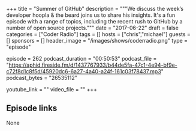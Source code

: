 +++
title = "Summer of GitHub"
description = """We discuss the week’s developer hoopla & the beard joins us to share his insights. It's a fun episode with a range of topics, including the recent rush to GitHub by a number of open source projects."""
date = "2017-06-22"
draft = false
categories = ["Coder Radio"]
tags = []
hosts = ["chris","michael"]
guests = []
sponsors = []
header_image = "/images/shows/coderradio.png"
type = "episode"

episode = 262
podcast_duration = "00:50:53"
podcast_file = "https://aphid.fireside.fm/d/1437767933/b44de5fa-47c1-4e94-bf9e-c72f8d1c8f5d/45920dc6-6a27-4a40-a24f-161c03f78437.mp3"
podcast_bytes = "26535112"

youtube_link = ""
video_file = ""
+++

## Episode links

None


